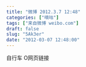 ```yaml
---
title: "微博 2012.3.7 12:48"
categories: ["嘀咕"]
tags: ["来自微博 weibo.com"]
draft: false
slug: "5Ak3er"
date: "2012-03-07 12:48:00"
---
```


<p>自行车 O网页链接 ​​​​</p>
